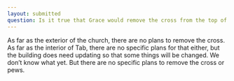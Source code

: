 ```yaml
---
layout: submitted
question: Is it true that Grace would remove the cross from the top of our building as well as our pews? If so why?
---
```

As far as the exterior of the church, there are no plans to remove the cross. As far as the interior of Tab, there are no specific plans for that either, but the building does need updating so that some things will be changed. We don’t know what yet. But there are no specific plans to remove the cross or pews.    